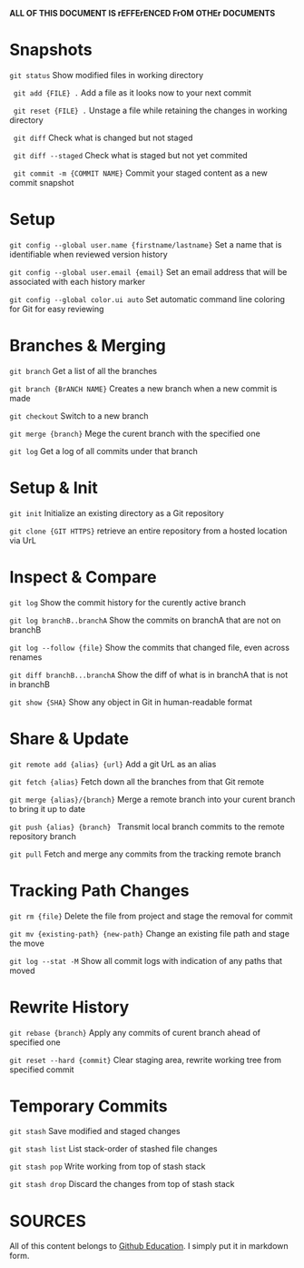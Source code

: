 **ALL OF THIS DOCUMENT IS rEFFErENCED FrOM OTHEr DOCUMENTS**
# Snapshots
`
git status
` Show modified files in working directory

` git add {FILE} .` Add a file as it looks now to your next commit

` git reset {FILE} .` Unstage a file while retaining the changes in working directory

` git diff` Check what is changed but not staged

` git diff --staged` Check what is staged but not yet commited

` git commit -m {COMMIT NAME}` Commit your staged content as a new commit snapshot

# Setup 
`git config --global user.name {firstname/lastname}` Set a name that is identifiable when reviewed version history

`git config --global user.email {email}` Set an email address that will be associated with each history marker

`git config --global color.ui auto` Set automatic command line coloring for Git for easy reviewing

# Branches & Merging

`git branch` Get a list of all the branches

`git branch {BrANCH NAME}` Creates a new branch when a new commit is  made

`git checkout` Switch to a new branch

`git merge {branch}` Mege the curent branch with the specified one

`git log` Get a log of all commits under that branch

# Setup & Init
`git init` Initialize an existing directory as a Git repository

`git clone {GIT HTTPS}` retrieve an entire repository from a hosted location via UrL

# Inspect & Compare

`git log` Show the commit history for the curently active branch

`git log branchB..branchA` Show the commits on branchA that are not on branchB

`git log --follow {file}` Show the commits that changed file, even across renames

`git diff branchB...branchA` Show the diff of what is in branchA that is not in branchB

`git show {SHA}` Show any object in Git in human-readable format

# Share & Update

`git remote add {alias} {url}` Add a git UrL as an alias

`git fetch {alias}` Fetch down all the branches from that Git remote

`git merge {alias}/{branch}` Merge a remote branch into your curent branch to bring it up to date

`git push {alias} {branch} ` Transmit local branch commits to the remote repository branch

`git pull` Fetch and merge any commits from the tracking remote branch

# Tracking Path Changes

`git rm {file}` Delete the file from project and stage the removal for commit

`git mv {existing-path} {new-path}` Change an existing file path and stage the move

`git log --stat -M` Show all commit logs with indication of any paths that moved 

# Rewrite History
`git rebase {branch}` Apply any commits of curent branch ahead of specified one

`git reset --hard {commit}` Clear staging area, rewrite working tree from specified commit

# Temporary Commits
 
`git stash` Save modified and staged changes

`git stash list` List stack-order of stashed file changes

`git stash pop` Write working from top of stash stack

`git stash drop` Discard the changes from top of stash stack



# SOURCES
All of this content belongs to [Github Education](https://education.github.com/git-cheat-sheet-education.pdf). I simply put it in markdown  form.



